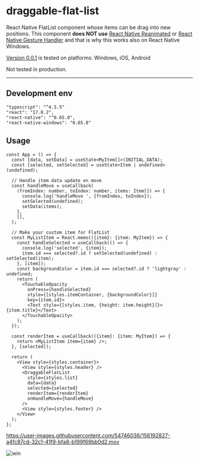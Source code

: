 # draggable-flat-list

React Native FlatList component whose items can be drag into new positions. This component **does NOT use** [React Native Reanimated](https://github.com/software-mansion/react-native-reanimated) or [React Native Gesture Handler](https://github.com/software-mansion/react-native-gesture-handler) and that is why this works also on React Native Windows.

[Version 0.0.1](https://github.com/tero-paananen/draggable-flat-list/blob/0.0.1/README.md) is tested on platforms: Windows, iOS, Android

Not tested in production.

---

## Development env

```
"typescript": "^4.5.5"
"react": "17.0.2",
"react-native": "^0.65.0",
"react-native-windows": "0.65.8"
```

## Usage

```
const App = () => {
  const [data, setData] = useState<MyItem[]>(INITIAL_DATA);
  const [selected, setSelected] = useState<Item | undefined>(undefined);

  // Handle item data update on move
  const handleMove = useCallback(
    (fromIndex: number, toIndex: number, items: Item[]) => {
      console.log('handleMove ', {fromIndex, toIndex});
      setSelected(undefined);
      setData(items);
    },
    [],
  );

  // Make your custom item for FlatList
  const MyListItem = React.memo(({item}: {item: MyItem}) => {
    const handleSelected = useCallback(() => {
      console.log('selected', {item});
      item.id === selected?.id ? setSelected(undefined) : setSelected(item);
    }, [item]);
    const backgroundColor = item.id === selected?.id ? 'lightgray' : undefined;
    return (
      <TouchableOpacity
        onPress={handleSelected}
        style={[styles.itemContainer, {backgroundColor}]}
        key={item.id}>
        <Text style={[styles.item, {height: item.height}]}>{item.title}</Text>
      </TouchableOpacity>
    );
  });

  const renderItem = useCallback(({item}: {item: MyItem}) => {
    return <MyListItem item={item} />;
  }, [selected]);

  return (
    <View style={styles.container}>
      <View style={styles.header} />
      <DraggableFlatList
        style={styles.list}
        data={data}
        selected={selected}
        renderItem={renderItem}
        onHandleMove={handleMove}
      />
      <View style={styles.footer} />
    </View>
  );
};

```

https://user-images.githubusercontent.com/54746036/156192827-a4fc87cd-32c1-41f9-bfa8-b199f69bb0d2.mov

![win](https://user-images.githubusercontent.com/54746036/156190545-1d8509ed-6ba7-4d36-a8a4-89fd1b0e4d12.jpg)
